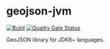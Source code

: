 # geojson-jvm

[![Build](https://github.com/svvarm/geojson-jvm/actions/workflows/build.yaml/badge.svg?branch=master)](https://github.com/svvarm/geojson-jvm/actions/workflows/build.yaml)
[![Quality Gate Status](https://sonarcloud.io/api/project_badges/measure?project=geojson-jvm&metric=alert_status)](https://sonarcloud.io/dashboard?id=geojson-jvm)

GeoJSON library for JDK8+ languages.

